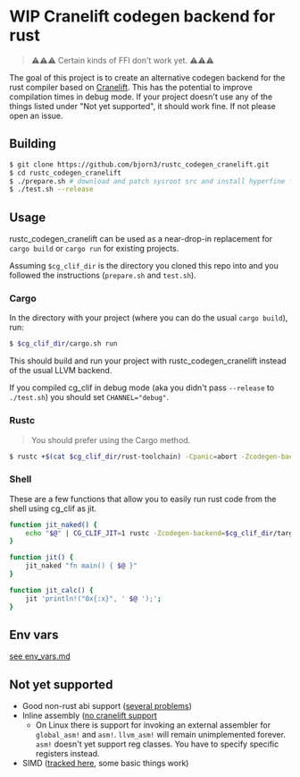 # WIP Cranelift codegen backend for rust

> ⚠⚠⚠ Certain kinds of FFI don't work yet. ⚠⚠⚠

The goal of this project is to create an alternative codegen backend for the rust compiler based on [Cranelift](https://github.com/bytecodealliance/wasmtime/blob/master/cranelift). This has the potential to improve compilation times in debug mode. If your project doesn't use any of the things listed under "Not yet supported", it should work fine. If not please open an issue.

## Building

```bash
$ git clone https://github.com/bjorn3/rustc_codegen_cranelift.git
$ cd rustc_codegen_cranelift
$ ./prepare.sh # download and patch sysroot src and install hyperfine for benchmarking
$ ./test.sh --release
```

## Usage

rustc_codegen_cranelift can be used as a near-drop-in replacement for `cargo build` or `cargo run` for existing projects.

Assuming `$cg_clif_dir` is the directory you cloned this repo into and you followed the instructions (`prepare.sh` and `test.sh`).

### Cargo

In the directory with your project (where you can do the usual `cargo build`), run:

```bash
$ $cg_clif_dir/cargo.sh run
```

This should build and run your project with rustc_codegen_cranelift instead of the usual LLVM backend.

If you compiled cg_clif in debug mode (aka you didn't pass `--release` to `./test.sh`) you should set `CHANNEL="debug"`.

### Rustc

> You should prefer using the Cargo method.

```bash
$ rustc +$(cat $cg_clif_dir/rust-toolchain) -Cpanic=abort -Zcodegen-backend=$cg_clif_dir/target/release/librustc_codegen_cranelift.so --sysroot $cg_clif_dir/build_sysroot/sysroot my_crate.rs
```

### Shell

These are a few functions that allow you to easily run rust code from the shell using cg_clif as jit.

```bash
function jit_naked() {
    echo "$@" | CG_CLIF_JIT=1 rustc -Zcodegen-backend=$cg_clif_dir/target/release/librustc_codegen_cranelift.so --sysroot $cg_clif_dir/build_sysroot/sysroot - -Cprefer-dynamic
}

function jit() {
    jit_naked "fn main() { $@ }"
}

function jit_calc() {
    jit 'println!("0x{:x}", ' $@ ');';
}
```

## Env vars

[see env_vars.md](docs/env_vars.md)

## Not yet supported

* Good non-rust abi support ([several problems](https://github.com/bjorn3/rustc_codegen_cranelift/issues/10))
* Inline assembly ([no cranelift support](https://github.com/bytecodealliance/wasmtime/issues/1041)
    * On Linux there is support for invoking an external assembler for `global_asm!` and `asm!`.
      `llvm_asm!` will remain unimplemented forever. `asm!` doesn't yet support reg classes. You
      have to specify specific registers instead.
* SIMD ([tracked here](https://github.com/bjorn3/rustc_codegen_cranelift/issues/171), some basic things work)
